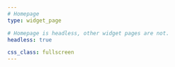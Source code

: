```yaml
---
# Homepage
type: widget_page

# Homepage is headless, other widget pages are not.
headless: true

css_class: fullscreen
---
```

